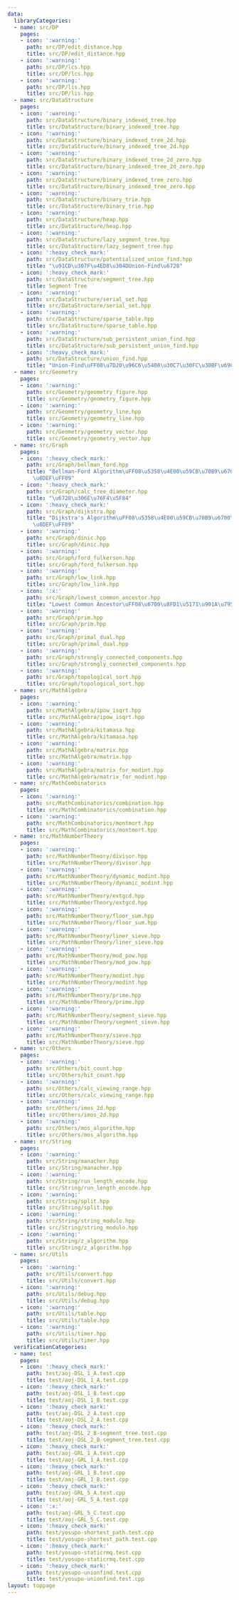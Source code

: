 ```yaml
---
data:
  libraryCategories:
  - name: src/DP
    pages:
    - icon: ':warning:'
      path: src/DP/edit_distance.hpp
      title: src/DP/edit_distance.hpp
    - icon: ':warning:'
      path: src/DP/lcs.hpp
      title: src/DP/lcs.hpp
    - icon: ':warning:'
      path: src/DP/lis.hpp
      title: src/DP/lis.hpp
  - name: src/DataStructure
    pages:
    - icon: ':warning:'
      path: src/DataStructure/binary_indexed_tree.hpp
      title: src/DataStructure/binary_indexed_tree.hpp
    - icon: ':warning:'
      path: src/DataStructure/binary_indexed_tree_2d.hpp
      title: src/DataStructure/binary_indexed_tree_2d.hpp
    - icon: ':warning:'
      path: src/DataStructure/binary_indexed_tree_2d_zero.hpp
      title: src/DataStructure/binary_indexed_tree_2d_zero.hpp
    - icon: ':warning:'
      path: src/DataStructure/binary_indexed_tree_zero.hpp
      title: src/DataStructure/binary_indexed_tree_zero.hpp
    - icon: ':warning:'
      path: src/DataStructure/binary_trie.hpp
      title: src/DataStructure/binary_trie.hpp
    - icon: ':warning:'
      path: src/DataStructure/heap.hpp
      title: src/DataStructure/heap.hpp
    - icon: ':warning:'
      path: src/DataStructure/lazy_segment_tree.hpp
      title: src/DataStructure/lazy_segment_tree.hpp
    - icon: ':heavy_check_mark:'
      path: src/DataStructure/potentialized_union_find.hpp
      title: "\u91CD\u307F\u4ED8\u304DUnion-Find\u6728"
    - icon: ':heavy_check_mark:'
      path: src/DataStructure/segment_tree.hpp
      title: Segment Tree
    - icon: ':warning:'
      path: src/DataStructure/serial_set.hpp
      title: src/DataStructure/serial_set.hpp
    - icon: ':warning:'
      path: src/DataStructure/sparse_table.hpp
      title: src/DataStructure/sparse_table.hpp
    - icon: ':warning:'
      path: src/DataStructure/sub_persistent_union_find.hpp
      title: src/DataStructure/sub_persistent_union_find.hpp
    - icon: ':heavy_check_mark:'
      path: src/DataStructure/union_find.hpp
      title: "Union-Find\uFF08\u7D20\u96C6\u5408\u30C7\u30FC\u30BF\u69CB\u9020\uFF09"
  - name: src/Geometry
    pages:
    - icon: ':warning:'
      path: src/Geometry/geometry_figure.hpp
      title: src/Geometry/geometry_figure.hpp
    - icon: ':warning:'
      path: src/Geometry/geometry_line.hpp
      title: src/Geometry/geometry_line.hpp
    - icon: ':warning:'
      path: src/Geometry/geometry_vector.hpp
      title: src/Geometry/geometry_vector.hpp
  - name: src/Graph
    pages:
    - icon: ':heavy_check_mark:'
      path: src/Graph/bellman_ford.hpp
      title: "Bellman-Ford Algorithm\uFF08\u5358\u4E00\u59CB\u70B9\u6700\u77ED\u7D4C\
        \u8DEF\uFF09"
    - icon: ':heavy_check_mark:'
      path: src/Graph/calc_tree_diameter.hpp
      title: "\u6728\u306E\u76F4\u5F84"
    - icon: ':heavy_check_mark:'
      path: src/Graph/dijkstra.hpp
      title: "Dijkstra's Algorithm\uFF08\u5358\u4E00\u59CB\u70B9\u6700\u77ED\u7D4C\
        \u8DEF\uFF09"
    - icon: ':warning:'
      path: src/Graph/dinic.hpp
      title: src/Graph/dinic.hpp
    - icon: ':warning:'
      path: src/Graph/ford_fulkerson.hpp
      title: src/Graph/ford_fulkerson.hpp
    - icon: ':warning:'
      path: src/Graph/low_link.hpp
      title: src/Graph/low_link.hpp
    - icon: ':x:'
      path: src/Graph/lowest_common_ancestor.hpp
      title: "Lowest Common Ancestor\uFF08\u6700\u8FD1\u5171\u901A\u7956\u5148\uFF09"
    - icon: ':warning:'
      path: src/Graph/prim.hpp
      title: src/Graph/prim.hpp
    - icon: ':warning:'
      path: src/Graph/primal_dual.hpp
      title: src/Graph/primal_dual.hpp
    - icon: ':warning:'
      path: src/Graph/strongly_connected_components.hpp
      title: src/Graph/strongly_connected_components.hpp
    - icon: ':warning:'
      path: src/Graph/topological_sort.hpp
      title: src/Graph/topological_sort.hpp
  - name: src/MathAlgebra
    pages:
    - icon: ':warning:'
      path: src/MathAlgebra/ipow_isqrt.hpp
      title: src/MathAlgebra/ipow_isqrt.hpp
    - icon: ':warning:'
      path: src/MathAlgebra/kitamasa.hpp
      title: src/MathAlgebra/kitamasa.hpp
    - icon: ':warning:'
      path: src/MathAlgebra/matrix.hpp
      title: src/MathAlgebra/matrix.hpp
    - icon: ':warning:'
      path: src/MathAlgebra/matrix_for_modint.hpp
      title: src/MathAlgebra/matrix_for_modint.hpp
  - name: src/MathCombinatorics
    pages:
    - icon: ':warning:'
      path: src/MathCombinatorics/combination.hpp
      title: src/MathCombinatorics/combination.hpp
    - icon: ':warning:'
      path: src/MathCombinatorics/montmort.hpp
      title: src/MathCombinatorics/montmort.hpp
  - name: src/MathNumberTheory
    pages:
    - icon: ':warning:'
      path: src/MathNumberTheory/divisor.hpp
      title: src/MathNumberTheory/divisor.hpp
    - icon: ':warning:'
      path: src/MathNumberTheory/dynamic_modint.hpp
      title: src/MathNumberTheory/dynamic_modint.hpp
    - icon: ':warning:'
      path: src/MathNumberTheory/extgcd.hpp
      title: src/MathNumberTheory/extgcd.hpp
    - icon: ':warning:'
      path: src/MathNumberTheory/floor_sum.hpp
      title: src/MathNumberTheory/floor_sum.hpp
    - icon: ':warning:'
      path: src/MathNumberTheory/liner_sieve.hpp
      title: src/MathNumberTheory/liner_sieve.hpp
    - icon: ':warning:'
      path: src/MathNumberTheory/mod_pow.hpp
      title: src/MathNumberTheory/mod_pow.hpp
    - icon: ':warning:'
      path: src/MathNumberTheory/modint.hpp
      title: src/MathNumberTheory/modint.hpp
    - icon: ':warning:'
      path: src/MathNumberTheory/prime.hpp
      title: src/MathNumberTheory/prime.hpp
    - icon: ':warning:'
      path: src/MathNumberTheory/segment_sieve.hpp
      title: src/MathNumberTheory/segment_sieve.hpp
    - icon: ':warning:'
      path: src/MathNumberTheory/sieve.hpp
      title: src/MathNumberTheory/sieve.hpp
  - name: src/Others
    pages:
    - icon: ':warning:'
      path: src/Others/bit_count.hpp
      title: src/Others/bit_count.hpp
    - icon: ':warning:'
      path: src/Others/calc_viewing_range.hpp
      title: src/Others/calc_viewing_range.hpp
    - icon: ':warning:'
      path: src/Others/imos_2d.hpp
      title: src/Others/imos_2d.hpp
    - icon: ':warning:'
      path: src/Others/mos_algorithm.hpp
      title: src/Others/mos_algorithm.hpp
  - name: src/String
    pages:
    - icon: ':warning:'
      path: src/String/manacher.hpp
      title: src/String/manacher.hpp
    - icon: ':warning:'
      path: src/String/run_length_encode.hpp
      title: src/String/run_length_encode.hpp
    - icon: ':warning:'
      path: src/String/split.hpp
      title: src/String/split.hpp
    - icon: ':warning:'
      path: src/String/string_modulo.hpp
      title: src/String/string_modulo.hpp
    - icon: ':warning:'
      path: src/String/z_algorithm.hpp
      title: src/String/z_algorithm.hpp
  - name: src/Utils
    pages:
    - icon: ':warning:'
      path: src/Utils/convert.hpp
      title: src/Utils/convert.hpp
    - icon: ':warning:'
      path: src/Utils/debug.hpp
      title: src/Utils/debug.hpp
    - icon: ':warning:'
      path: src/Utils/table.hpp
      title: src/Utils/table.hpp
    - icon: ':warning:'
      path: src/Utils/timer.hpp
      title: src/Utils/timer.hpp
  verificationCategories:
  - name: test
    pages:
    - icon: ':heavy_check_mark:'
      path: test/aoj-DSL_1_A.test.cpp
      title: test/aoj-DSL_1_A.test.cpp
    - icon: ':heavy_check_mark:'
      path: test/aoj-DSL_1_B.test.cpp
      title: test/aoj-DSL_1_B.test.cpp
    - icon: ':heavy_check_mark:'
      path: test/aoj-DSL_2_A.test.cpp
      title: test/aoj-DSL_2_A.test.cpp
    - icon: ':heavy_check_mark:'
      path: test/aoj-DSL_2_B-segment_tree.test.cpp
      title: test/aoj-DSL_2_B-segment_tree.test.cpp
    - icon: ':heavy_check_mark:'
      path: test/aoj-GRL_1_A.test.cpp
      title: test/aoj-GRL_1_A.test.cpp
    - icon: ':heavy_check_mark:'
      path: test/aoj-GRL_1_B.test.cpp
      title: test/aoj-GRL_1_B.test.cpp
    - icon: ':heavy_check_mark:'
      path: test/aoj-GRL_5_A.test.cpp
      title: test/aoj-GRL_5_A.test.cpp
    - icon: ':x:'
      path: test/aoj-GRL_5_C.test.cpp
      title: test/aoj-GRL_5_C.test.cpp
    - icon: ':heavy_check_mark:'
      path: test/yosupo-shortest_path.test.cpp
      title: test/yosupo-shortest_path.test.cpp
    - icon: ':heavy_check_mark:'
      path: test/yosupo-staticrmq.test.cpp
      title: test/yosupo-staticrmq.test.cpp
    - icon: ':heavy_check_mark:'
      path: test/yosupo-unionfind.test.cpp
      title: test/yosupo-unionfind.test.cpp
layout: toppage
---
```

